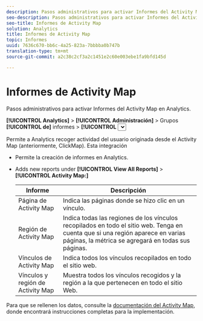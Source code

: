 ```yaml
---
description: Pasos administrativos para activar Informes del Activity Map en Analytics.
seo-description: Pasos administrativos para activar Informes del Activity Map en Analytics.
seo-title: Informes de Activity Map
solution: Analytics
title: Informes de Activity Map
topic: Informes
uuid: 7636c670-bb6c-4a25-823a-7bbbba0b747b
translation-type: tm+mt
source-git-commit: a2c38c2cf3a2c1451e2c60e003ebe1fa9bfd145d

---
```



# Informes de Activity Map

Pasos administrativos para activar Informes del Activity Map en Analytics.

**[!UICONTROL Analytics]** &gt; **[!UICONTROL Administración]** &gt; Grupos **[!UICONTROL de]** informes &gt; **[!UICONTROL <select report suite>]** &gt; **[!UICONTROL Editar configuración]** &gt; Activity Map **** **[!UICONTROL &gt; Informes de Activity Map]**

Permite a Analytics recoger actividad del usuario originada desde el Activity Map (anteriormente, ClickMap). Esta integración

* Permite la creación de informes en Analytics.
* Adds new reports under **[!UICONTROL View All Reports]** &gt; **[!UICONTROL Activity Map:]**

   | Informe | Descripción |
   |---|---|
   | Página de Activity Map | Indica las páginas donde se hizo clic en un vínculo. |
   | Región de Activity Map | Indica todas las regiones de los vínculos recopilados en todo el sitio web. Tenga en cuenta que si una región aparece en varias páginas, la métrica se agregará en todas sus páginas. |
   | Vínculos de Activity Map | Indica todos los vínculos recopilados en todo el sitio web. |
   | Vínculos y región de Activity Map | Muestra todos los vínculos recogidos y la región a la que pertenecen en todo el sitio Web. |

Para que se rellenen los datos, consulte la [documentación del Activity Map](https://marketing.adobe.com/resources/help/en_US/analytics/activitymap/), donde encontrará instrucciones completas para la implementación.
